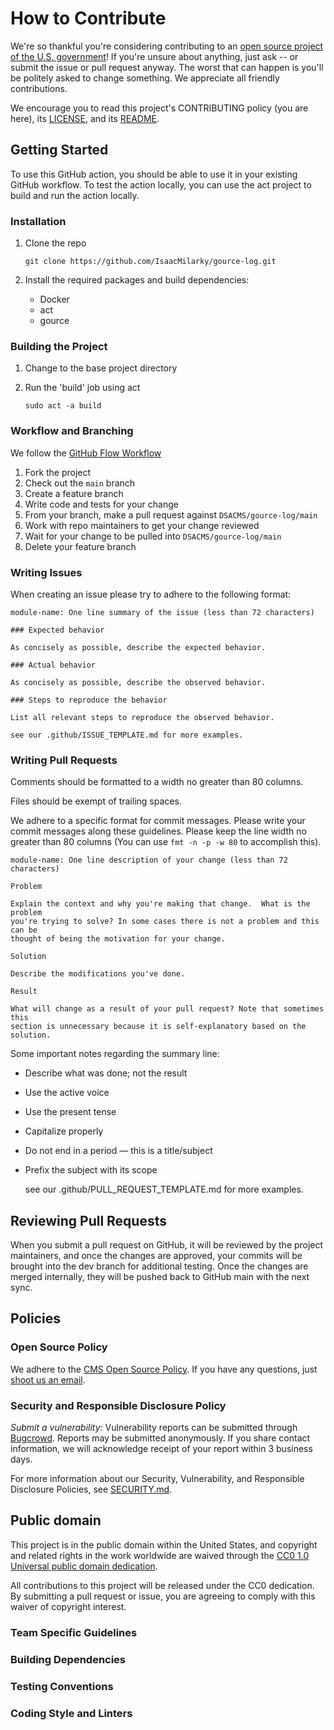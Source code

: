 <!--- # NOTE: Modify sections marked with `TODO` -->

# How to Contribute

<!-- Basic instructions about where to send patches, check out source code, and get development support.-->

We're so thankful you're considering contributing to an [open source project of
the U.S. government](https://code.gov/)! If you're unsure about anything, just
ask -- or submit the issue or pull request anyway. The worst that can happen is
you'll be politely asked to change something. We appreciate all friendly
contributions.

We encourage you to read this project's CONTRIBUTING policy (you are here), its
[LICENSE](LICENSE.md), and its [README](README.md).

## Getting Started

To use this GitHub action, you should be able to use it in your existing GitHub workflow. To test the action locally, you can use the act project to build and run the action locally. 

### Installation

1. Clone the repo

    `git clone https://github.com/IsaacMilarky/gource-log.git`

2. Install the required packages and build dependencies:

    - Docker
    - act
    - gource
    
### Building the Project

1. Change to the base project directory

2. Run the 'build' job using act

    `sudo act -a build`

### Workflow and Branching

We follow the [GitHub Flow Workflow](https://guides.github.com/introduction/flow/)

1.  Fork the project
2.  Check out the `main` branch
3.  Create a feature branch
4.  Write code and tests for your change
5.  From your branch, make a pull request against `DSACMS/gource-log/main`
6.  Work with repo maintainers to get your change reviewed
7.  Wait for your change to be pulled into `DSACMS/gource-log/main`
8.  Delete your feature branch


### Writing Issues

When creating an issue please try to adhere to the following format:

    module-name: One line summary of the issue (less than 72 characters)

    ### Expected behavior

    As concisely as possible, describe the expected behavior.

    ### Actual behavior

    As concisely as possible, describe the observed behavior.

    ### Steps to reproduce the behavior

    List all relevant steps to reproduce the observed behavior.

    see our .github/ISSUE_TEMPLATE.md for more examples.


### Writing Pull Requests

Comments should be formatted to a width no greater than 80 columns.

Files should be exempt of trailing spaces.

We adhere to a specific format for commit messages. Please write your commit
messages along these guidelines. Please keep the line width no greater than 80
columns (You can use `fmt -n -p -w 80` to accomplish this).

    module-name: One line description of your change (less than 72 characters)

    Problem

    Explain the context and why you're making that change.  What is the problem
    you're trying to solve? In some cases there is not a problem and this can be
    thought of being the motivation for your change.

    Solution

    Describe the modifications you've done.

    Result

    What will change as a result of your pull request? Note that sometimes this
    section is unnecessary because it is self-explanatory based on the solution.

Some important notes regarding the summary line:

* Describe what was done; not the result
* Use the active voice
* Use the present tense
* Capitalize properly
* Do not end in a period — this is a title/subject
* Prefix the subject with its scope

    see our .github/PULL_REQUEST_TEMPLATE.md for more examples.

## Reviewing Pull Requests


When you submit a pull request on GitHub, it will be reviewed by the project
maintainers, and once the changes are approved, your commits will be brought into
the dev branch for additional testing. Once the changes are merged internally, 
they will be pushed back to GitHub  main with the next sync.

<!--
## Shipping Releases

<!-- TODO: What cadence does your project ship new releases? (e.g. one-time, ad-hoc, periodically, upon merge of new patches) Who does so? 
-->
<!-- TODO: Documentation Example
## Documentation



We also welcome improvements to the project documentation or to the existing
docs. Please file an [issue](https://github.com/DSACMS/gource-log/issues).
-->

## Policies

### Open Source Policy

We adhere to the [CMS Open Source
Policy](https://github.com/CMSGov/cms-open-source-policy). If you have any
questions, just [shoot us an email](mailto:opensource@cms.hhs.gov).

### Security and Responsible Disclosure Policy

*Submit a vulnerability:* Vulnerability reports can be submitted through [Bugcrowd](https://bugcrowd.com/cms-vdp). Reports may be submitted anonymously. If you share contact information, we will acknowledge receipt of your report within 3 business days.

For more information about our Security, Vulnerability, and Responsible Disclosure Policies, see [SECURITY.md](SECURITY.md).

## Public domain

This project is in the public domain within the United States, and copyright and related rights in the work worldwide are waived through the [CC0 1.0 Universal public domain dedication](https://creativecommons.org/publicdomain/zero/1.0/).

All contributions to this project will be released under the CC0 dedication. By submitting a pull request or issue, you are agreeing to comply with this waiver of copyright interest.
 
 ### Team Specific Guidelines 
<!-- TODO: This section helps contributors understand any team structure in the project (formal or informal.) Encouraged to point towards the MAINTAINERS.md file for further details.--> 
 
 ### Building Dependencies 
<!--- TODO: This step is often skipped, so don't forget to include the steps needed to install on your platform. If you project can be multi-platform, this is an excellent place for first time contributors to send patches!--> 
 
 ### Testing Conventions 
<!--- TODO: Discuss where tests can be found, how they are run, and what kind of tests/coverage strategy and goals the project has. --> 
 
 ### Coding Style and Linters 
<!--- TODO: HIGHLY ENCOURAGED. Specific tools will vary between different languages/frameworks (e.g. Black for python, eslint for JavaScript, etc...)
1. Mention any style guides you adhere to (e.g. pep8, etc...)
2. Mention any linters your project uses (e.g. flake8, jslint, etc...)
3. Mention any naming conventions your project uses (e.g. Semantic Versioning, CamelCasing, etc...)
4. Mention any other content guidelines the project adheres to (e.g. plainlanguage.gov, etc...)
--> 
